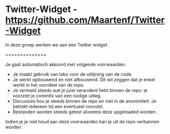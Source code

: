 Twitter-Widget - https://github.com/Maartenf/Twitter-Widget
==============

In deze groep werken we aan een Twitter widget.

==============

Je gaat automatisch akkoord met volgende voorwaarden:

-	Je maakt gebruik van tabs voor de uitlijning van de code.
-	Je werkt opbouwend en niet afbouwend. Dit wil zeggen dat je enkel werkt in het voordeel van de repo.
-	Je vermeld steeds wat je juist veranderd hebt binnen de repo: je voorziet je commits van een nodige uitleg.
-	Discussies hou je steeds binnen de repo en niet in de anonimiteit. Je betrekt iedereen bij een eventueel voorstel.
-	Bestanden worden steeds getest alvorens deze upgeloaded worden.

Indien je je niet houd aan deze voorwaarden kan je uit de repo verbannen worden.